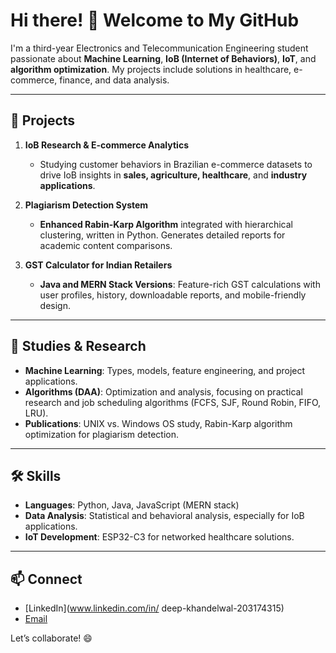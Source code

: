 # Hi there! 👋 Welcome to My GitHub

I'm a third-year Electronics and Telecommunication Engineering student passionate about **Machine Learning**, **IoB (Internet of Behaviors)**, **IoT**, and **algorithm optimization**. My projects include solutions in healthcare, e-commerce, finance, and data analysis.

---

## 🔭 Projects

1. **IoB Research & E-commerce Analytics**
   - Studying customer behaviors in Brazilian e-commerce datasets to drive IoB insights in **sales, agriculture, healthcare**, and **industry applications**.

2. **Plagiarism Detection System**
   - **Enhanced Rabin-Karp Algorithm** integrated with hierarchical clustering, written in Python. Generates detailed reports for academic content comparisons.

3. **GST Calculator for Indian Retailers**
   - **Java and MERN Stack Versions**: Feature-rich GST calculations with user profiles, history, downloadable reports, and mobile-friendly design.

---

## 🌱 Studies & Research

- **Machine Learning**: Types, models, feature engineering, and project applications.
- **Algorithms (DAA)**: Optimization and analysis, focusing on practical research and job scheduling algorithms (FCFS, SJF, Round Robin, FIFO, LRU).
- **Publications**: UNIX vs. Windows OS study, Rabin-Karp algorithm optimization for plagiarism detection.

---

## 🛠️ Skills

- **Languages**: Python, Java, JavaScript (MERN stack)
- **Data Analysis**: Statistical and behavioral analysis, especially for IoB applications.
- **IoT Development**: ESP32-C3 for networked healthcare solutions.

---

## 📫 Connect

- [LinkedIn](www.linkedin.com/in/
deep-khandelwal-203174315)
- [Email](deepkhandelwal021@gmail.com)

Let’s collaborate! 😄
